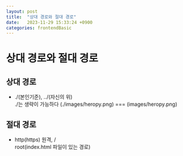 ```yaml
---
layout: post
title:  "상대 경로와 절대 경로"
date:   2023-11-29 15:33:24 +0900
categories: frontendBasic
---
```

# 상대 경로와 절대 경로

## 상대 경로
- \./(본인기준), \.\./(자신의 위)  
  \./는 생략이 가능하다 (./images/heropy.png) === (images/heropy.png)

## 절대 경로
- http(https) 원격, /  
  root(index.html 파일이 있는 경로)